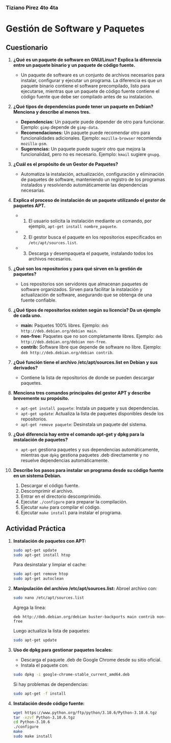 ### Tiziano Pirez 4to 4ta

# Gestión de Software y Paquetes

## Cuestionario

1. **¿Qué es un paquete de software en GNU/Linux? Explica la diferencia entre un paquete binario y un paquete de código fuente.**
   - Un paquete de software es un conjunto de archivos necesarios para instalar, configurar y ejecutar un programa. La diferencia es que un paquete binario contiene el software precompilado, listo para ejecutarse, mientras que un paquete de código fuente contiene el código fuente que debe ser compilado antes de su instalación.

2. **¿Qué tipos de dependencias puede tener un paquete en Debian? Menciona y describe al menos tres.**
   - **Dependencias:** Un paquete puede depender de otro para funcionar. Ejemplo: `gimp` depende de `gimp-data`.
   - **Recomendaciones:** Un paquete puede recomendar otro para funcionalidades adicionales. Ejemplo: `mozilla-browser` recomienda `mozilla-psm`.
   - **Sugerencias:** Un paquete puede sugerir otro que mejora la funcionalidad, pero no es necesario. Ejemplo: `kmail` sugiere `gnupg`.

3. **¿Cuál es el propósito de un Gestor de Paquetes?**
   - Automatiza la instalación, actualización, configuración y eliminación de paquetes de software, manteniendo un registro de los programas instalados y resolviendo automáticamente las dependencias necesarias.

4. **Explica el proceso de instalación de un paquete utilizando el gestor de paquetes APT.**
   - 1. El usuario solicita la instalación mediante un comando, por ejemplo, `apt-get install nombre_paquete`.
   - 2. El gestor busca el paquete en los repositorios especificados en `/etc/apt/sources.list`.
   - 3. Descarga y desempaqueta el paquete, instalando todos los archivos necesarios.

5. **¿Qué son los repositorios y para qué sirven en la gestión de paquetes?**
   - Los repositorios son servidores que almacenan paquetes de software organizados. Sirven para facilitar la instalación y actualización de software, asegurando que se obtenga de una fuente confiable.

6. **¿Qué tipos de repositorios existen según su licencia? Da un ejemplo de cada uno.**
   - **main:** Paquetes 100% libres. Ejemplo: `deb http://deb.debian.org/debian main`.
   - **non-free:** Paquetes que no son completamente libres. Ejemplo: `deb http://deb.debian.org/debian non-free`.
   - **contrib:** Software libre que depende de software no libre. Ejemplo: `deb http://deb.debian.org/debian contrib`.

7. **¿Qué función tiene el archivo /etc/apt/sources.list en Debian y sus derivados?**
   - Contiene la lista de repositorios de donde se pueden descargar paquetes.

8. **Menciona tres comandos principales del gestor APT y describe brevemente su propósito.**
   - `apt-get install paquete`: Instala un paquete y sus dependencias.
   - `apt-get update`: Actualiza la lista de paquetes disponibles desde los repositorios.
   - `apt-get remove paquete`: Desinstala un paquete del sistema.

9. **¿Qué diferencia hay entre el comando apt-get y dpkg para la instalación de paquetes?**
   - `apt-get` gestiona paquetes y sus dependencias automáticamente, mientras que `dpkg` gestiona paquetes .deb directamente y no resuelve dependencias automáticamente.

10. **Describe los pasos para instalar un programa desde su código fuente en un sistema Debian.**
    1. Descargar el código fuente.
    2. Descomprimir el archivo.
    3. Entrar en el directorio descomprimido.
    4. Ejecutar `./configure` para preparar la compilación.
    5. Ejecutar `make` para compilar el código.
    6. Ejecutar `make install` para instalar el programa.

## Actividad Práctica

1. **Instalación de paquetes con APT:**

   ```bash
   sudo apt-get update
   sudo apt-get install htop
   ```
   Para desinstalar y limpiar el cache:
   ```bash
   sudo apt-get remove htop
   sudo apt-get autoclean
   ```

2. **Manipulación del archivo /etc/apt/sources.list:**
   Abroel archivo con:
   ```bash
   sudo nano /etc/apt/sources.list
   ```
   Agrega la línea:
   ```
   deb http://deb.debian.org/debian buster-backports main contrib non-free
   ```
   Luego actualiza la lista de paquetes:
   ```bash
   sudo apt-get update
   ```

3. **Uso de dpkg para gestionar paquetes locales:**
   - Descarga el paquete .deb de Google Chrome desde su sitio oficial.
   - Instala el paquete con:
   ```bash
   sudo dpkg -i google-chrome-stable_current_amd64.deb
   ```
   Si hay problemas de dependencias:
   ```bash
   sudo apt-get -f install
   ```

4. **Instalación desde código fuente:**
   ```bash
   wget https://www.python.org/ftp/python/3.10.6/Python-3.10.6.tgz
   tar -xzvf Python-3.10.6.tgz
   cd Python-3.10.6
   ./configure
   make
   sudo make install
   ```
